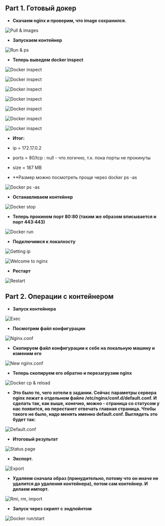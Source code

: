 ## Part 1. Готовый докер ##

 + **Скачаем nginx и проверим, что image сохранился.**

![Pull & images](https://github.com/VTsabina/DevOps_projects/tree/main/SimpleDocker/datasets/Part_1-1.png "Docker pull & docker images")

+ **Запускаем контейнер**

![Run & ps](https://github.com/VTsabina/DevOps_projects/tree/main/SimpleDocker/datasets/Part_1-2.png "Docker run & docker ps")

+ **Теперь выведем docker inspect**

![Docker inspect](https://github.com/VTsabina/DevOps_projects/tree/main/SimpleDocker/datasets/Part_1-3.1.png "Docker inspect")

![Docker inspect](https://github.com/VTsabina/DevOps_projects/tree/main/SimpleDocker/datasets/Part_1-3.2.png "Docker inspect")

![Docker inspect](https://github.com/VTsabina/DevOps_projects/tree/main/SimpleDocker/datasets/Part_1-3.3.png "Docker inspect")

![Docker inspect](https://github.com/VTsabina/DevOps_projects/tree/main/SimpleDocker/datasets/Part_1-3.4.png "Docker inspect")

![Docker inspect](https://github.com/VTsabina/DevOps_projects/tree/main/SimpleDocker/datasets/Part_1-3.5.png "Docker inspect")

![Docker inspect](https://github.com/VTsabina/DevOps_projects/tree/main/SimpleDocker/datasets/Part_1-3.6.png "Docker inspect")

![Docker inspect](https://github.com/VTsabina/DevOps_projects/tree/main/SimpleDocker/datasets/Part_1-3.7.png "Docker inspect")

+ **Итог:**

+ ip = 172.17.0.2

+ ports = 80/tcp : null - что логично, т.к. пока порты не прокинуты

+ size = 187 MB

+ **Размер можно посмотреть проще через docker ps -as

![Docker ps -as](https://github.com/VTsabina/DevOps_projects/tree/main/SimpleDocker/datasets/Part_1-3.8.png "Docker ps -as")

+ **Останавливаем контейнер**

![Docker stop](https://github.com/VTsabina/DevOps_projects/tree/main/SimpleDocker/datasets/Part_1-4.png "Docker stop")

+ **Теперь прокинем порт 80:80 (таким же образом вписывается и порт 443:443)**

![Docker run](https://github.com/VTsabina/DevOps_projects/tree/main/SimpleDocker/datasets/Part_1-5.png "Docker run")

+ **Подключимся к локалхосту**

![Getting ip](https://github.com/VTsabina/DevOps_projects/tree/main/SimpleDocker/datasets/Part_1-6.1.png "Getting ip")

![Welcome to nginx](https://github.com/VTsabina/DevOps_projects/tree/main/SimpleDocker/datasets/Part_1-6.png "Welcome to nginx")

+ **Рестарт**

![Restart](https://github.com/VTsabina/DevOps_projects/tree/main/SimpleDocker/datasets/Part_1-7.png "Restart")

## Part 2. Операции с контейнером ##

+ **Запуск контейнера**

![Exec](https://github.com/VTsabina/DevOps_projects/tree/main/SimpleDocker/datasets/Part_2-1.png "Exec")

+ **Посмотрим файл конфигурации**

![Nginx.conf](https://github.com/VTsabina/DevOps_projects/tree/main/SimpleDocker/datasets/Part_2-2.png "Nginx.conf")

+ **Скопируем файл конфигурации к себе на локальную машину и изменим его**

![New nginx.conf](https://github.com/VTsabina/DevOps_projects/tree/main/SimpleDocker/datasets/Part_2-3.1.png "New nginx.conf")

+ **Теперь скопируем его обратно и перезагрузим nginx**

![Docker cp & reload](https://github.com/VTsabina/DevOps_projects/tree/main/SimpleDocker/datasets/Part_2-3.2.png "Docker cp & reload")

+ **Это было то, чего хотели в задании. Сейчас параметры сервера nginx лежат в отдельном файле /etc/nginx/conf.d/default.conf. И сделать так, как выше, конечно, можно - страница со статусом у нас появится, но перестанет отвечать главная страница. Чтобы такого не было, надо менять именно default.conf. Выглядеть это будет так:**

![Default.conf](https://github.com/VTsabina/DevOps_projects/tree/main/SimpleDocker/datasets/Part_2-3.3.png "Default.conf")

+ **Итоговый результат**

![Status page](https://github.com/VTsabina/DevOps_projects/tree/main/SimpleDocker/datasets/Part_2-4.png "Status page")

+ **Экспорт.**

![Export](https://github.com/VTsabina/DevOps_projects/tree/main/SimpleDocker/datasets/Part_2-5.png "Export")

+ **Удаляем сначала образ (принудительно, потому что он иначе не удалится до удаления контейнера), потом сам контейнер. И делаем импорт.**

![Rmi, rm, import](https://github.com/VTsabina/DevOps_projects/tree/main/SimpleDocker/datasets/Part_2-6.png "Rmi, rm, import")

+ **Запуск через скрипт с эндпойнтом**

![Docker run/start](https://github.com/VTsabina/DevOps_projects/tree/main/SimpleDocker/datasets/Part_2-7.png "Docker run/start")

